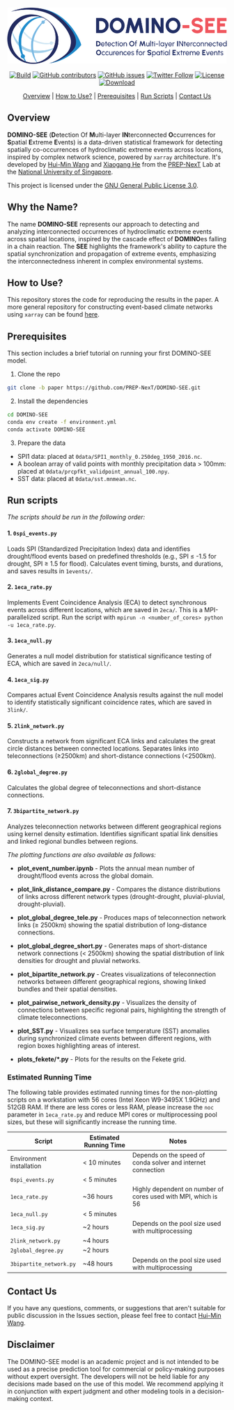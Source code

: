 <p align="center">
  <a href="https://github.com/PREP-NexT/DOMINO-SEE">
    <img src="https://raw.githubusercontent.com/Hem-W/dominosee-dev/refs/heads/main/docs/source/_static/DOMINO-SEE%20Horizontal.svg" width="550" alt="DOMINO-SEE logo">
  </a>
</p>

<p align="center">
  <a href="https://www.python.org/"><img alt="Build" src="https://img.shields.io/badge/Made%20with-Python-1f425f.svg?color=purple"></a>
  <a href="https://github.com/PREP-NexT/DOMINO-SEE"><img src="https://img.shields.io/github/contributors/PREP-NexT/DOMINO-SEE.svg" alt="GitHub contributors"></a>
  <a href="https://github.com/PREP-NexT/DOMINO-SEE"><img src="https://img.shields.io/github/issues/PREP-NexT/DOMINO-SEE.svg" alt="GitHub issues"></a>
  <a href="https://twitter.com/PREPNexT_Lab"><img src="https://img.shields.io/twitter/follow/PREPNexT_Lab.svg?label=Follow&style=social" alt="Twitter Follow"></a>
  <a href="https://github.com/PREP-NexT/DOMINO-SEE"><img src="https://img.shields.io/github/license/PREP-NexT/DOMINO-SEE.svg" alt="License"></a>
  <a href="https://github.com/PREP-NexT/DOMINO-SEE"><img src="https://badges.frapsoft.com/os/v1/open-source.svg?v=103" alt="Download"></a>
</p>

<p align="center">
  <a href="#overview">Overview</a> |
  <a href="#how-to-use">How to Use?</a> |
  <a href="#prerequisites">Prerequisites</a> |
  <a href="#run-scripts">Run Scripts</a> |
  <a href="#contact-us">Contact Us</a>
</p>

## Overview

**DOMINO-SEE** (**D**etection Of **M**ulti-layer **IN**terconnected **O**ccurrences for **S**patial **E**xtreme **E**vents) is a data-driven statistical framework for detecting spatially co-occurrences of hydroclimatic extreme events across locations, inspired by complex network science, powered by `xarray` architecture. It's developed by [Hui-Min Wang](https://orcid.org/0000-0002-5878-7542) and [Xiaogang He](https://cde.nus.edu.sg/cee/staff/he-xiaogang/) from the [PREP-NexT](https://github.com/PREP-NexT) Lab at the [National University of Singapore](https://nus.edu.sg/).

This project is licensed under the [GNU General Public License 3.0](https://github.com/PREP-NexT/DOMINO-SEE/blob/main/LICENSE).

## Why the Name?

The name **DOMINO-SEE** represents our approach to detecting and analyzing interconnected occurrences of hydroclimatic extreme events across spatial locations, inspired by the cascade effect of **DOMINO**es falling in a chain reaction. The **SEE** highlights the framework's ability to capture the spatial synchronization and propagation of extreme events, emphasizing the interconnectedness inherent in complex environmental systems.

## How to Use?

This repository stores the code for reproducing the results in the paper. A more general repository for constructing event-based climate networks using `xarray` can be found [here](https://prep-next.github.io/DOMINO-SEE/).

## Prerequisites

This section includes a brief tutorial on running your first DOMINO-SEE model.

1. Clone the repo

```bash
git clone -b paper https://github.com/PREP-NexT/DOMINO-SEE.git
```

2. Install the dependencies

```bash
cd DOMINO-SEE
conda env create -f environment.yml
conda activate DOMINO-SEE
```

3. Prepare the data

+ SPI1 data: placed at `0data/SPI1_monthly_0.250deg_1950_2016.nc`.
+ A boolean array of valid points with monthly precipitation data > 100mm: placed at `0data/prcpfkt_validpoint_annual_100.npy`.
+ SST data: placed at `0data/sst.mnmean.nc`.

## Run scripts

*The scripts should be run in the following order:*

#### 1. `0spi_events.py`

Loads SPI (Standardized Precipitation Index) data and identifies drought/flood events based on predefined thresholds (e.g., SPI ≤ -1.5 for drought, SPI ≥ 1.5 for flood). Calculates event timing, bursts, and durations, and saves results in `1events/`.

#### 2. `1eca_rate.py`

Implements Event Coincidence Analysis (ECA) to detect synchronous events across different locations, which are saved in `2eca/`. This is a MPI-parallelized script. Run the script with `mpirun -n <number_of_cores> python -u 1eca_rate.py`.

#### 3. `1eca_null.py`

Generates a null model distribution for statistical significance testing of ECA, which are saved in `2eca/null/`.

#### 4. `1eca_sig.py`

Compares actual Event Coincidence Analysis results against the null model to identify statistically significant coincidence rates, which are saved in `3link/`.

#### 5. `2link_network.py`

Constructs a network from significant ECA links and calculates the great circle distances between connected locations. Separates links into teleconnections (≥2500km) and short-distance connections (<2500km). 

#### 6. `2global_degree.py`

Calculates the global degree of teleconnections and short-distance connections.

#### 7. `3bipartite_network.py`

Analyzes teleconnection networks between different geographical regions using kernel density estimation. Identifies significant spatial link densities and linked regional bundles between regions.

*The plotting functions are also available as follows:*

* **plot_event_number.ipynb** - Plots the annual mean number of drought/flood events across the global domain.

* **plot_link_distance_compare.py** - Compares the distance distributions of links across different network types (drought-drought, pluvial-pluvial, drought-pluvial).

* **plot_global_degree_tele.py** - Produces maps of teleconnection network links (≥ 2500km) showing the spatial distribution of long-distance connections.

* **plot_global_degree_short.py** - Generates maps of short-distance network connections (< 2500km) showing the spatial distribution of link densities for drought and pluvial networks.

* **plot_bipartite_network.py** - Creates visualizations of teleconnection networks between different geographical regions, showing linked bundles and their spatial densities.

* **plot_pairwise_network_density.py** - Visualizes the density of connections between specific regional pairs, highlighting the strength of climate teleconnections.

* **plot_SST.py** - Visualizes sea surface temperature (SST) anomalies during synchronized climate events between different regions, with region boxes highlighting areas of interest.

* **plots_fekete/\*.py** - Plots for the results on the Fekete grid.

### Estimated Running Time

The following table provides estimated running times for the non-plotting scripts on a workstation with 56 cores (Intel Xeon W9-3495X 1.9GHz) and 512GB RAM. If there are less cores or less RAM, please increase the `noc` parameter in `1eca_rate.py` and reduce MPI cores or multiprocessing pool sizes, but these will significantly increase the running time.

| Script | Estimated Running Time | Notes |
|--------|------------------------|-------|
| Environment installation | < 10 minutes | Depends on the speed of conda solver and internet connection |
| `0spi_events.py` | < 5 minutes | |
| `1eca_rate.py` | ~36 hours | Highly dependent on number of cores used with MPI, which is 56 |
| `1eca_null.py` | < 5 minutes | |
| `1eca_sig.py` | ~2 hours | Depends on the pool size used with multiprocessing |
| `2link_network.py` | ~4 hours | |
| `2global_degree.py` | ~2 hours | |
| `3bipartite_network.py` | ~48 hours | Depends on the pool size used with multiprocessing |

## Contact Us

If you have any questions, comments, or suggestions that aren't suitable for public discussion in the Issues section, please feel free to contact [Hui-Min Wang](mailto:wanghuimin@u.nus.edu).

## Disclaimer

The DOMINO-SEE model is an academic project and is not intended to be used as a precise prediction tool for commercial or policy-making purposes without expert oversight. The developers will not be held liable for any decisions made based on the use of this model. We recommend applying it in conjunction with expert judgment and other modeling tools in a decision-making context.

